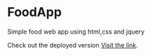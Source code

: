 # FoodApp

Simple food web app using html,css and jquery

Check out the deployed version [Visit the link](https://master--eatitapp.netlify.app/signin.html).
